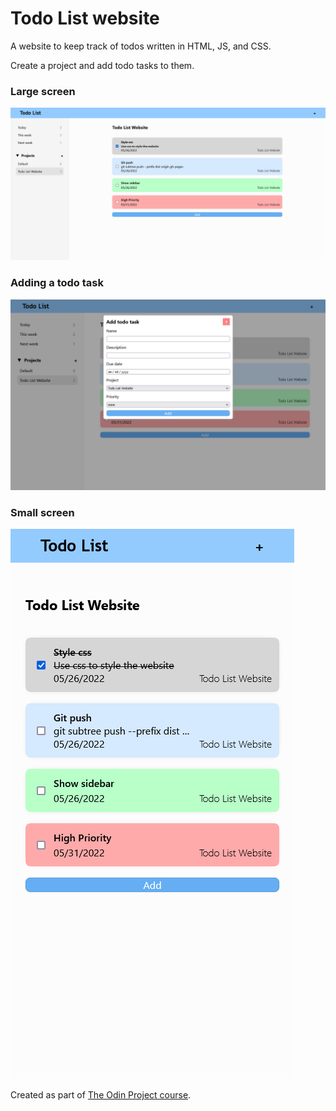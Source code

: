 # Todo List website

A website to keep track of todos written in HTML, JS, and CSS.

Create a project and add todo tasks to them.

### Large screen
![Normal layout of the page](./src/images/large-screen.png)

### Adding a todo task
![Image of adding a todo task](./src/images/add-todo-task.png)

### Small screen
![Layout of the page on a smaller screen](./src/images/small-screen.png)

Created as part of [The Odin Project course](https://www.theodinproject.com/).